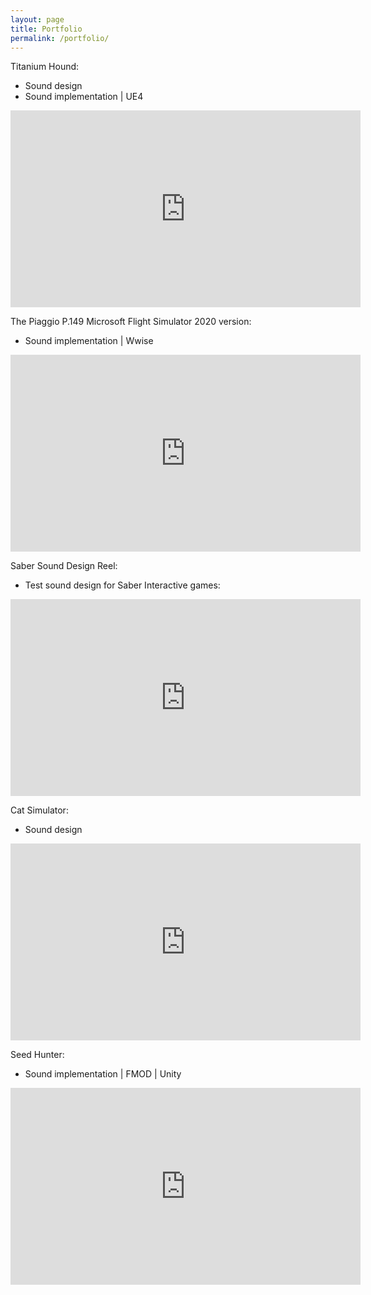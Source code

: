 ```yaml
---
layout: page
title: Portfolio
permalink: /portfolio/
---
```

Titanium Hound:
- Sound design
- Sound implementation | UE4
<iframe width="560" height="315" src="https://www.youtube.com/embed/09EQ1tDq1t4" title="YouTube video player" frameborder="0" allow="accelerometer; autoplay; clipboard-write; encrypted-media; gyroscope; picture-in-picture" allowfullscreen></iframe>

The Piaggio P.149 Microsoft Flight Simulator 2020 version:
- Sound implementation | Wwise
<iframe width="560" height="315" src="https://www.youtube.com/embed/rlPb4sqp0o0" title="YouTube video player" frameborder="0" allow="accelerometer; autoplay; clipboard-write; encrypted-media; gyroscope; picture-in-picture" allowfullscreen></iframe>

Saber Sound Design Reel:
- Test sound design for Saber Interactive games:
<iframe width="560" height="315" src="https://www.youtube.com/embed/ZbtTVa019PU" title="YouTube video player" frameborder="0" allow="accelerometer; autoplay; clipboard-write; encrypted-media; gyroscope; picture-in-picture" allowfullscreen></iframe>

Cat Simulator:
- Sound design
<iframe width="560" height="315" src="https://www.youtube.com/embed/YhboSkkG0LI" title="YouTube video player" frameborder="0" allow="accelerometer; autoplay; clipboard-write; encrypted-media; gyroscope; picture-in-picture" allowfullscreen></iframe>

Seed Hunter:
- Sound implementation | FMOD | Unity
<iframe width="560" height="315" src="https://www.youtube.com/embed/z02-LaFpFY8" title="YouTube video player" frameborder="0" allow="accelerometer; autoplay; clipboard-write; encrypted-media; gyroscope; picture-in-picture" allowfullscreen></iframe>


